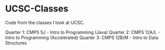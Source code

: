 # UCSC-Classes
Code from the classes I took at UCSC.

Quarter 1: CMPS 5J - Intro to Programming (Java)
Quarter 2: CMPS 12A/L - Intro to Programming (Accelerated)
Quarter 3: CMPS 12B/M - Intro to Data Structures
